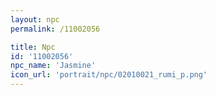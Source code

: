 ```yaml
---
layout: npc
permalink: /11002056

title: Npc
id: '11002056'
npc_name: 'Jasmine'
icon_url: 'portrait/npc/02010021_rumi_p.png'
---
```

